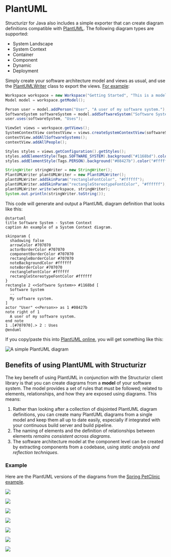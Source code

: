 # PlantUML

Structurizr for Java also includes a simple exporter that can create diagram definitions compatible with [PlantUML](http://www.plantuml.com). The following diagram types are supported:

- System Landscape
- System Context
- Container
- Component
- Dynamic
- Deployment

Simply create your software architecture model and views as usual, and use the [PlantUMLWriter](https://github.com/structurizr/java/blob/master/structurizr-plantuml/src/com/structurizr/io/plantuml/PlantUMLWriter.java) class to export the views. [For example](https://github.com/structurizr/java/blob/master/structurizr-examples/src/com/structurizr/example/PlantUML.java):

```java
Workspace workspace = new Workspace("Getting Started", "This is a model of my software system.");
Model model = workspace.getModel();

Person user = model.addPerson("User", "A user of my software system.");
SoftwareSystem softwareSystem = model.addSoftwareSystem("Software System", "My software system.");
user.uses(softwareSystem, "Uses");

ViewSet views = workspace.getViews();
SystemContextView contextView = views.createSystemContextView(softwareSystem, "SystemContext", "An example of a System Context diagram.");
contextView.addAllSoftwareSystems();
contextView.addAllPeople();

Styles styles = views.getConfiguration().getStyles();
styles.addElementStyle(Tags.SOFTWARE_SYSTEM).background("#1168bd").color("#ffffff");
styles.addElementStyle(Tags.PERSON).background("#08427b").color("#ffffff").shape(Shape.Person);

StringWriter stringWriter = new StringWriter();
PlantUMLWriter plantUMLWriter = new PlantUMLWriter();
plantUMLWriter.addSkinParam("rectangleFontColor", "#ffffff");
plantUMLWriter.addSkinParam("rectangleStereotypeFontColor", "#ffffff");
plantUMLWriter.write(workspace, stringWriter);
System.out.println(stringWriter.toString());
```

This code will generate and output a PlantUML diagram definition that looks like this:

```
@startuml
title Software System - System Context
caption An example of a System Context diagram.

skinparam {
  shadowing false
  arrowColor #707070
  actorBorderColor #707070
  componentBorderColor #707070
  rectangleBorderColor #707070
  noteBackgroundColor #ffffff
  noteBorderColor #707070
  rectangleFontColor #ffffff
  rectangleStereotypeFontColor #ffffff
}
rectangle 2 <<Software System>> #1168bd [
  Software System
  --
  My software system.
]
actor "User" <<Person>> as 1 #08427b
note right of 1
  A user of my software system.
end note
1 .[#707070].> 2 : Uses
@enduml
```

If you copy/paste this into [PlantUML online](http://www.plantuml.com/plantuml/), you will get something like this:

![A simple PlantUML diagram](images/plantuml-getting-started.png)

## Benefits of using PlantUML with Structurizr

The key benefit of using PlantUML in conjunction with the Structurizr client library is that you can create diagrams from a __model__ of your software system. The model provides a set of rules that must be followed; related to elements, relationships, and how they are exposed using diagrams. This means:

1. Rather than looking after a collection of disjointed PlantUML diagram definitions, you can create many PlantUML diagrams from a single model and keep them all up to date easily, especially if integrated with your continuous build server and build pipeline.
1. The naming of elements and the definition of relationships between elements _remains consistent across diagrams_.
1. The software architecture model at the component level can be created by extracting components from a codebase, using _static analysis and reflection techniques_.

### Example

Here are the PlantUML versions of the diagrams from the [Spring PetClinic example](https://structurizr.com/share/1).

![](images/plantuml-spring-petclinic-system-context.png)

![](images/plantuml-spring-petclinic-containers.png)

![](images/plantuml-spring-petclinic-components.png)

![](images/plantuml-spring-petclinic-dynamic.png)

![](images/plantuml-spring-petclinic-deployment-development.png)

![](images/plantuml-spring-petclinic-deployment-staging.png)

![](images/plantuml-spring-petclinic-deployment-live.png)

